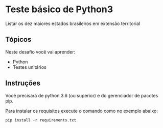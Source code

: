 # Teste básico de Python3

Listar os dez maiores estados brasileiros em extensão territorial

## Tópicos

Neste desafio você vai aprender:

- Python
- Testes unitários

## Instruções

Você precisará de python 3.6 (ou superior) e do gerenciador de pacotes pip.

Para instalar os requisitos execute o comando como no exemplo abaixo:

    pip install -r requirements.txt